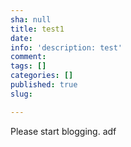 ```yaml
---
sha: null
title: test1
date: 
info: 'description: test'
comment: 
tags: []
categories: []
published: true
slug: 

---
```

Please start blogging.
adf